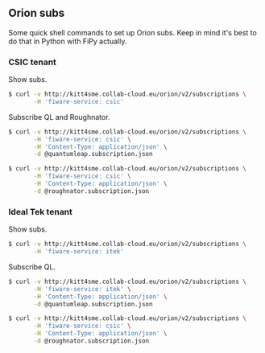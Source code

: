Orion subs
----------

Some quick shell commands to set up Orion subs. Keep in mind it's best
to do that in Python with FiPy actually.


### CSIC tenant

Show subs.

```bash
$ curl -v http://kitt4sme.collab-cloud.eu/orion/v2/subscriptions \
       -H 'fiware-service: csic'
```

Subscribe QL and Roughnator.

```bash
$ curl -v http://kitt4sme.collab-cloud.eu/orion/v2/subscriptions \
       -H 'fiware-service: csic' \
       -H 'Content-Type: application/json' \
       -d @quantumleap.subscription.json

$ curl -v http://kitt4sme.collab-cloud.eu/orion/v2/subscriptions \
       -H 'fiware-service: csic' \
       -H 'Content-Type: application/json' \
       -d @roughnator.subscription.json 
```


### Ideal Tek tenant

Show subs.

```bash
$ curl -v http://kitt4sme.collab-cloud.eu/orion/v2/subscriptions \
       -H 'fiware-service: itek'
```

Subscribe QL.

```bash
$ curl -v http://kitt4sme.collab-cloud.eu/orion/v2/subscriptions \
       -H 'fiware-service: itek' \
       -H 'Content-Type: application/json' \
       -d @quantumleap.subscription.json

$ curl -v http://kitt4sme.collab-cloud.eu/orion/v2/subscriptions \
       -H 'fiware-service: csic' \
       -H 'Content-Type: application/json' \
       -d @roughnator.subscription.json 
```
